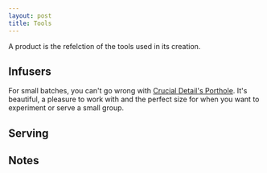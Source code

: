 ```yaml
---
layout: post
title: Tools
---
```


A product is the refelction of the tools used in its creation.


Infusers
-----------

For small batches, you can't go wrong with [Crucial Detail's Porthole](http://crucialdetail.com/work/porthole.html). It's beautiful, a pleasure to work with and the perfect size for when you want to experiment or serve a small group.


Serving
-----------



Notes
-----------
